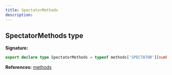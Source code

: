 ```yaml
---
title: SpectatorMethods
description: 
---
```


## SpectatorMethods type



**Signature:**

```ts
export declare type SpectatorMethods = typeof methods['SPECTATOR'][number];
```

**References:** [methods](/api/methods.md)

